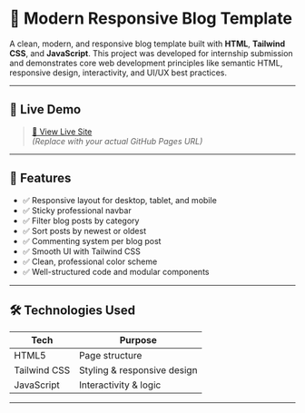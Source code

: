 # 📰 Modern Responsive Blog Template

A clean, modern, and responsive blog template built with **HTML**, **Tailwind CSS**, and **JavaScript**. This project was developed for internship submission and demonstrates core web development principles like semantic HTML, responsive design, interactivity, and UI/UX best practices.

---

## 🚀 Live Demo

> [🔗 View Live Site](https://your-github-username.github.io/modern-blog/)  
_(Replace with your actual GitHub Pages URL)_

---

## 📌 Features

- ✅ Responsive layout for desktop, tablet, and mobile
- ✅ Sticky professional navbar
- ✅ Filter blog posts by category
- ✅ Sort posts by newest or oldest
- ✅ Commenting system per blog post
- ✅ Smooth UI with Tailwind CSS
- ✅ Clean, professional color scheme
- ✅ Well-structured code and modular components

---

## 🛠️ Technologies Used

| Tech           | Purpose                    |
|----------------|----------------------------|
| HTML5          | Page structure             |
| Tailwind CSS   | Styling & responsive design|
| JavaScript     | Interactivity & logic      |

---



